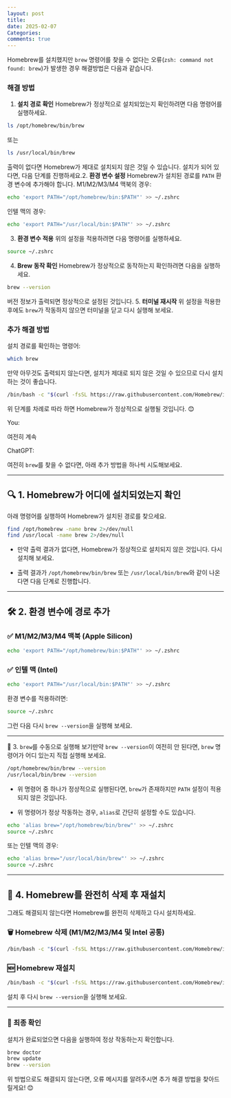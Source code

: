 ```yaml
---
layout: post
title: 
date: 2025-02-07
Categories:
comments: true
---
```

Homebrew를 설치했지만 `brew` 명령어를 찾을 수 없다는 오류(`zsh: command not found: brew`)가 발생한 경우 해결방법은 다음과 같습니다.

### 해결 방법 
1. **설치 경로 확인** 
Homebrew가 정상적으로 설치되었는지 확인하려면 다음 명령어를 실행하세요.


```bash
ls /opt/homebrew/bin/brew
```

또는


```bash
ls /usr/local/bin/brew
```
출력이 없다면 Homebrew가 제대로 설치되지 않은 것일 수 있습니다.
설치가 되어 있다면, 다음 단계를 진행하세요.2. **환경 변수 설정** Homebrew가 설치된 경로를 `PATH` 환경 변수에 추가해야 합니다.
M1/M2/M3/M4 맥북의 경우:

```bash
echo 'export PATH="/opt/homebrew/bin:$PATH"' >> ~/.zshrc
```

인텔 맥의 경우:


```bash
echo 'export PATH="/usr/local/bin:$PATH"' >> ~/.zshrc
```
3. **환경 변수 적용** 
위의 설정을 적용하려면 다음 명령어를 실행하세요.


```bash
source ~/.zshrc
```
4. **Brew 동작 확인** 
Homebrew가 정상적으로 동작하는지 확인하려면 다음을 실행하세요.


```bash
brew --version
```

버전 정보가 출력되면 정상적으로 설정된 것입니다.
5. **터미널 재시작** 위 설정을 적용한 후에도 `brew`가 작동하지 않으면 터미널을 닫고 다시 실행해 보세요.
### 추가 해결 방법 

설치 경로를 확인하는 명령어:


```bash
which brew
```

만약 아무것도 출력되지 않는다면, 설치가 제대로 되지 않은 것일 수 있으므로 다시 설치하는 것이 좋습니다.


```bash
/bin/bash -c "$(curl -fsSL https://raw.githubusercontent.com/Homebrew/install/HEAD/install.sh)"
```

위 단계를 차례로 따라 하면 Homebrew가 정상적으로 실행될 것입니다. 😊

You: 

여전히 계속

ChatGPT: 

여전히 `brew`를 찾을 수 없다면, 아래 추가 방법을 하나씩 시도해보세요.

---


## 🔍 1. Homebrew가 어디에 설치되었는지 확인 

아래 명령어를 실행하여 Homebrew가 설치된 경로를 찾으세요.


```bash
find /opt/homebrew -name brew 2>/dev/null
find /usr/local -name brew 2>/dev/null
```

- 만약 출력 결과가 없다면, Homebrew가 정상적으로 설치되지 않은 것입니다. 다시 설치해 보세요.
 
- 출력 결과가 `/opt/homebrew/bin/brew` 또는 `/usr/local/bin/brew`와 같이 나온다면 다음 단계로 진행합니다.


---


## 🛠 2. 환경 변수에 경로 추가 

### ✅ M1/M2/M3/M4 맥북 (Apple Silicon) 


```bash
echo 'export PATH="/opt/homebrew/bin:$PATH"' >> ~/.zshrc
```

### ✅ 인텔 맥 (Intel) 


```bash
echo 'export PATH="/usr/local/bin:$PATH"' >> ~/.zshrc
```

환경 변수를 적용하려면:


```bash
source ~/.zshrc
```
그런 다음 다시 `brew --version`을 실행해 보세요.

---

🔄 3. `brew`를 수동으로 실행해 보기만약 `brew --version`이 여전히 안 된다면, `brew` 명령어가 어디 있는지 직접 실행해 보세요.

```bash
/opt/homebrew/bin/brew --version
/usr/local/bin/brew --version
```
 
- 위 명령어 중 하나가 정상적으로 실행된다면, `brew`가 존재하지만 `PATH` 설정이 적용되지 않은 것입니다.
 
- 위 명령어가 정상 작동하는 경우, `alias`로 간단히 설정할 수도 있습니다.


```bash
echo 'alias brew="/opt/homebrew/bin/brew"' >> ~/.zshrc
source ~/.zshrc
```

또는 인텔 맥의 경우:


```bash
echo 'alias brew="/usr/local/bin/brew"' >> ~/.zshrc
source ~/.zshrc
```


---


## 🔁 4. Homebrew를 완전히 삭제 후 재설치 

그래도 해결되지 않는다면 Homebrew를 완전히 삭제하고 다시 설치하세요.

### 🗑 Homebrew 삭제 (M1/M2/M3/M4 및 Intel 공통) 


```bash
/bin/bash -c "$(curl -fsSL https://raw.githubusercontent.com/Homebrew/install/HEAD/uninstall.sh)"
```

### 🆕 Homebrew 재설치 


```bash
/bin/bash -c "$(curl -fsSL https://raw.githubusercontent.com/Homebrew/install/HEAD/install.sh)"
```
설치 후 다시 `brew --version`을 실행해 보세요.

---


### 🚀 최종 확인 

설치가 완료되었으면 다음을 실행하여 정상 작동하는지 확인합니다.


```bash
brew doctor
brew update
brew --version
```

위 방법으로도 해결되지 않는다면, 오류 메시지를 알려주시면 추가 해결 방법을 찾아드릴게요! 😊
